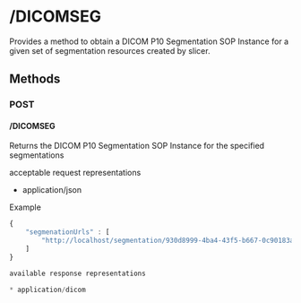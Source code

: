 # /DICOMSEG

Provides a method to obtain a DICOM P10 Segmentation SOP Instance for a given set of segmentation resources
created by slicer.

## Methods


### POST
#### /DICOMSEG

Returns the DICOM P10 Segmentation SOP Instance for the specified segmentations

acceptable request representations

* application/json

Example

```javascript
{
    "segmenationUrls" : [
        "http://localhost/segmentation/930d8999-4ba4-43f5-b667-0c90183a2c02"
    ]
}

available response representations

* application/dicom

